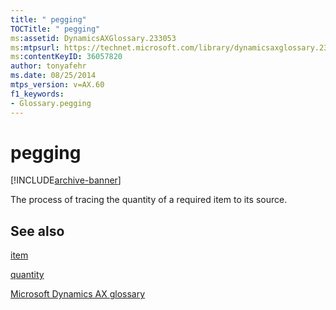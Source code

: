 ```yaml
---
title: " pegging"
TOCTitle: " pegging"
ms:assetid: DynamicsAXGlossary.233053
ms:mtpsurl: https://technet.microsoft.com/library/dynamicsaxglossary.233053(v=AX.60)
ms:contentKeyID: 36057820
author: tonyafehr
ms.date: 08/25/2014
mtps_version: v=AX.60
f1_keywords:
- Glossary.pegging
---
```


# pegging


[!INCLUDE[archive-banner](includes/archive-banner.md)]

The process of tracing the quantity of a required item to its source.

## See also

[item](item.md)

[quantity](quantity.md)

[Microsoft Dynamics AX glossary](glossary/microsoft-dynamics-ax-glossary.md)

  


